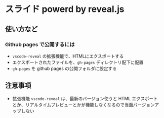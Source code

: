 # スライド powerd by reveal.js

## 使い方など
### Github pages で公開するには
- `vscode-reveal` の拡張機能で、HTMLにエクスポートする
- エクスポートされたファイルを、`gh-pages` ディレクトリ配下に配置
- `gh-pages` を github pages の公開フォルダに設定する

## 注意事項
- 拡張機能 `vscode-reveal` は、最新のバージョン使うと HTML エクスポートとか、リアルタイムプレビューとかが機能しなくなるので当面バージョンアップしない